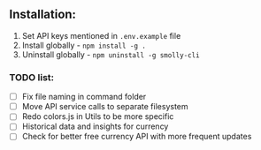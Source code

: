 ## Installation:

1. Set API keys mentioned in `.env.example` file
2. Install globally - `npm install -g .`
3. Uninstall globally - `npm uninstall -g smolly-cli`


### TODO list:
- [ ] Fix file naming in command folder
- [ ] Move API service calls to separate filesystem
- [ ] Redo colors.js in Utils to be more specific
- [ ] Historical data and insights for currency
- [ ] Check for better free currency API with more frequent updates
